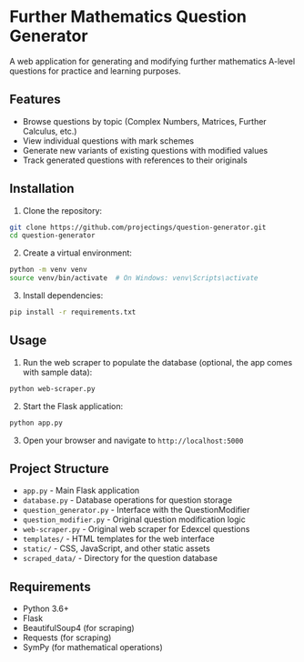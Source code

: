 # Further Mathematics Question Generator

A web application for generating and modifying further mathematics A-level questions for practice and learning purposes.

## Features

- Browse questions by topic (Complex Numbers, Matrices, Further Calculus, etc.)
- View individual questions with mark schemes
- Generate new variants of existing questions with modified values
- Track generated questions with references to their originals

## Installation

1. Clone the repository:
```bash
git clone https://github.com/projectings/question-generator.git
cd question-generator
```

2. Create a virtual environment:
```bash
python -m venv venv
source venv/bin/activate  # On Windows: venv\Scripts\activate
```

3. Install dependencies:
```bash
pip install -r requirements.txt
```

## Usage

1. Run the web scraper to populate the database (optional, the app comes with sample data):
```bash
python web-scraper.py
```

2. Start the Flask application:
```bash
python app.py
```

3. Open your browser and navigate to `http://localhost:5000`

## Project Structure

- `app.py` - Main Flask application
- `database.py` - Database operations for question storage
- `question_generator.py` - Interface with the QuestionModifier
- `question_modifier.py` - Original question modification logic
- `web-scraper.py` - Original web scraper for Edexcel questions
- `templates/` - HTML templates for the web interface
- `static/` - CSS, JavaScript, and other static assets
- `scraped_data/` - Directory for the question database

## Requirements

- Python 3.6+
- Flask
- BeautifulSoup4 (for scraping)
- Requests (for scraping)
- SymPy (for mathematical operations)

